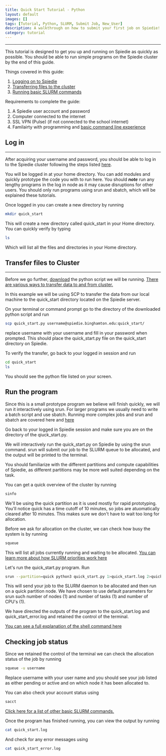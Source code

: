 ```yaml
---
title: Quick Start Tutorial - Python
layout: default
images: []
tags: [Tutorial, Python, SLURM, Submit Job, New_User]
description: A walkthrough on how to submit your first job on Spiedie!
category: tutorial
---
```


***

This tutorial is designed to get you up and running on Spiedie as quickly as possible. You should be able to run simple programs on the Spiedie cluster by the end of this guide. 

Things covered in this guide:

1. [Logging on to Spiedie](../docs/login.html)
2. [Transferring files to the cluster](../docs/data_transfer.html)
3. [Running basic SLURM commands](../docs/basic_slurm_commands.html)  

Requirements to complete the guide:
1. A Spiedie user account and password
2. Computer connected to the internet 
3. SSL VPN (Pulse) (if not connected to the school internet)
4. Familairty with programming and <a href="https://www.codecademy.com/articles/command-line-commands">basic command line experience</a>

## Log in
***

After acquiring your username and password, you should be able to log in to the Spiedie cluster following the steps listed [here](../docs/login.html). 


You will be logged in at your home directory. You can add modules and quickly prototype the code you with to run here. You should ***note*** run any lengthy programs in the log in node as it may cause disruptions for other users. You should only run programs using srun and sbatch, which will be explained these tutorials. 

Once logged in you can create a new directory by running 

``` bash
mkdir quick_start
```

This will create a new directory called quick_start in your Home directory. You can quickly verify by typing 

``` bash
ls 
``` 
Which will list all the files and directories in your Home directory. 

## Transfer files to Cluster 

***

Before we go further, [download](code/quick_start.py) the python script we will be running. [There are various ways to transfer data to and from cluster.](data_transfer.html)

In this example we will be using SCP to transfer the data from our local machine to the quick_start directory located on the Spiedie server. 

On your terminal or command prompt go to the directory of the downloaded python script and run 

``` bash 
scp quick_start.py username@spiedie.binghamton.edu:quick_start/
```
replace username with your username and fill in your password when prompted. This should place the quick_start.py file on the quick_start directory on Spiedie.

To verify the transfer, go back to your logged in session and run 

``` bash
cd quick_start
ls 
```
You should see the python file listed on your screen. 


## Run the program 

Since this is a small prototype program we believe will finish quickly, we will run it interactively using srun. For larger programs we usually need to write a batch script and use sbatch. Running more complex jobs and srun and sbatch are covered here and [here](../docs/submitting_jobs.md)

Go back to your logged in Spiedie session and make sure you are on the directory of the qiuck_start.py. 

We will interactively run the quick_start.py on Spiedie by using the srun command. srun will submit our job to the SLURM queue to be allocated, and the output will be printed to the terminal. 

You should familiarize with the different partitions and compute capabilities of Spiedie, as different partitions may be more well suited depending on the task. 

You can get a quick overview of the cluster by running 

``` bash
sinfo
```
We'll be using the quick partition as it is used mostly for rapid prototyping. You'll notice quick has a time cutoff of 10 minutes, so jobs are atuomatically cleared after 10 minutes. This makes sure we don't have to wait too long for allocation. 

Before we ask for allocation on the cluster, we can check how busy the system is by running 

``` bash 
squeue
```

This will list all jobs currently running and waiting to be allocated. 
<a href="http://www.ceci-hpc.be/slurm_prio.html" target="_blank">You can learn more about how SLURM priorities work here</a>


Let's run the quick_start.py program. Run 

``` bash 
srun --partition=quick python3 quick_start.py 1>quick_start.log 2>quick_start_error.log &
```

This will send your job to the SLURM daemon to be allocated and then run on a quick partition node. We have chosen to use default parameters for srun such number of nodes (1) and number of tasks (1) and number of CPU's (1). 

We have directed the outputs of the program to the quick_start.log and quick_start_error.log and retained the control of the terminal. 

<a href="https://explainshell.com/explain?cmd=srun+--partition%3Dquick+python3+quick_start.py+1%3Equick_start.log+2%3Equick_start_error.log+%26" target="_blank">You can see a full explanation of the shell command here</a>



## Checking job status

Since we retained the control of the terminal we can check the allocation status of the job by running 

``` bash 
squeue -u username
```

Replace username with your user name and you should see your job listed as either pending or active and on which node it has been allocated to. 

You can also check your account status using 

``` bash 
sacct 
```
[Click here for a list of other basic SLURM commands.](basic_slurm_commands.html) 

Once the program has finished running, you can view the  output by running 

``` bash 
cat quick_start.log
```

And check for any error messages using 

``` bash 
cat quick_start_error.log 
```


